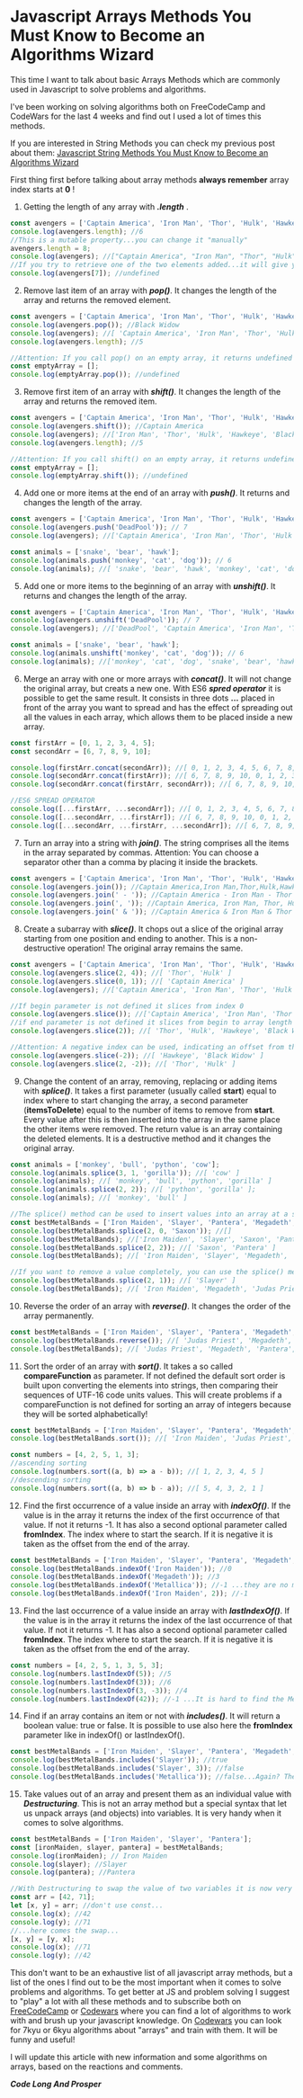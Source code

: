 # Javascript Arrays Methods You Must Know to Become an Algorithms Wizard

This time I want to talk about basic Arrays Methods which are commonly used in Javascript to solve problems and algorithms.

I've been working on solving algorithms both on FreeCodeCamp and CodeWars for the last 4 weeks and find out I used a lot of times this methods.

If you are interested in String Methods you can check my previous post about them:
[Javascript String Methods You Must Know to Become an Algorithms Wizard](https://dev.to/uptheirons78/javascript-string-methods-you-must-know-to-become-an-algorithms-wizard-c84)

First thing first before talking about array methods **always remember** array index starts at **0** !

1) Getting the length of any array with **_.length_** .

```javascript
const avengers = ['Captain America', 'Iron Man', 'Thor', 'Hulk', 'Hawkeye', 'Black Widow'];
console.log(avengers.length); //6
//This is a mutable property...you can change it "manually"
avengers.length = 8;
console.log(avengers); //["Captain America", "Iron Man", "Thor", "Hulk", "Hawkeye", "Black Widow", empty × 2]
//If you try to retrieve one of the two elements added...it will give you "undefined"
console.log(avengers[7]); //undefined
```

2) Remove last item of an array with **_pop()_**. It changes the length of the array and returns the removed element.
```javascript
const avengers = ['Captain America', 'Iron Man', 'Thor', 'Hulk', 'Hawkeye', 'Black Widow'];
console.log(avengers.pop()); //Black Widow
console.log(avengers); //[ 'Captain America', 'Iron Man', 'Thor', 'Hulk', 'Hawkeye' ]
console.log(avengers.length); //5

//Attention: If you call pop() on an empty array, it returns undefined !
const emptyArray = [];
console.log(emptyArray.pop()); //undefined
```

3) Remove first item of an array with **_shift()_**. It changes the length of the array and returns the removed item.
```javascript
const avengers = ['Captain America', 'Iron Man', 'Thor', 'Hulk', 'Hawkeye', 'Black Widow'];
console.log(avengers.shift()); //Captain America
console.log(avengers); //['Iron Man', 'Thor', 'Hulk', 'Hawkeye', 'Black Widow' ]
console.log(avengers.length); //5

//Attention: If you call shift() on an empty array, it returns undefined !
const emptyArray = [];
console.log(emptyArray.shift()); //undefined
```

4) Add one or more items at the end of an array with **_push()_**. It returns and changes the length of the array.
```javascript
const avengers = ['Captain America', 'Iron Man', 'Thor', 'Hulk', 'Hawkeye', 'Black Widow'];
console.log(avengers.push('DeadPool')); // 7
console.log(avengers); //['Captain America', 'Iron Man', 'Thor', 'Hulk', 'Hawkeye', 'Black Widow', 'DeadPool']

const animals = ['snake', 'bear', 'hawk'];
console.log(animals.push('monkey', 'cat', 'dog')); // 6
console.log(animals); //[ 'snake', 'bear', 'hawk', 'monkey', 'cat', 'dog' ]
```

5) Add one or more items to the beginning of an array with **_unshift()_**. It returns and changes the length of the array.
```javascript
const avengers = ['Captain America', 'Iron Man', 'Thor', 'Hulk', 'Hawkeye', 'Black Widow'];
console.log(avengers.unshift('DeadPool')); // 7
console.log(avengers); //['DeadPool', 'Captain America', 'Iron Man', 'Thor', 'Hulk', 'Hawkeye', 'Black Widow']

const animals = ['snake', 'bear', 'hawk'];
console.log(animals.unshift('monkey', 'cat', 'dog')); // 6
console.log(animals); //['monkey', 'cat', 'dog', 'snake', 'bear', 'hawk']
```

6) Merge an array with one or more arrays with **_concat()_**. It will not change the original array, but creats a new one. With ES6 **_spred operator_** it is possible to get the same result. It consists in three dots **...** placed in front of the array you want to spread and has the effect of spreading out all the values in each array, which allows them to be placed inside a new array.
```javascript
const firstArr = [0, 1, 2, 3, 4, 5];
const secondArr = [6, 7, 8, 9, 10];

console.log(firstArr.concat(secondArr)); //[ 0, 1, 2, 3, 4, 5, 6, 7, 8, 9, 10 ]
console.log(secondArr.concat(firstArr)); //[ 6, 7, 8, 9, 10, 0, 1, 2, 3, 4, 5 ]
console.log(secondArr.concat(firstArr, secondArr)); //[ 6, 7, 8, 9, 10, 0, 1, 2, 3, 4, 5, 6, 7, 8, 9, 10 ]

//ES6 SPREAD OPERATOR
console.log([...firstArr, ...secondArr]); //[ 0, 1, 2, 3, 4, 5, 6, 7, 8, 9, 10 ]
console.log([...secondArr, ...firstArr]); //[ 6, 7, 8, 9, 10, 0, 1, 2, 3, 4, 5 ]
console.log([...secondArr, ...firstArr, ...secondArr]); //[ 6, 7, 8, 9, 10, 0, 1, 2, 3, 4, 5, 6, 7, 8, 9, 10 ]
```

7) Turn an array into a string with **_join()_**. The string comprises all the items in the array separated by commas. Attention: You can choose a separator other than a comma by placing it inside the brackets.
```javascript
const avengers = ['Captain America', 'Iron Man', 'Thor', 'Hulk', 'Hawkeye', 'Black Widow'];
console.log(avengers.join()); //Captain America,Iron Man,Thor,Hulk,Hawkeye,Black Widow
console.log(avengers.join(' - ')); //Captain America - Iron Man - Thor - Hulk - Hawkeye - Black Widow
console.log(avengers.join(', ')); //Captain America, Iron Man, Thor, Hulk, Hawkeye, Black Widow
console.log(avengers.join(' & ')); //Captain America & Iron Man & Thor & Hulk & Hawkeye & Black Widow
```

8) Create a subarray with **_slice()_**. It chops out a slice of the original array starting from one position and ending to another. This is a non-destructive operation! The original array remains the same.
```javascript
const avengers = ['Captain America', 'Iron Man', 'Thor', 'Hulk', 'Hawkeye', 'Black Widow'];
console.log(avengers.slice(2, 4)); //[ 'Thor', 'Hulk' ]
console.log(avengers.slice(0, 1)); //[ 'Captain America' ]
console.log(avengers); //['Captain America', 'Iron Man', 'Thor', 'Hulk', 'Hawkeye', 'Black Widow']

//If begin parameter is not defined it slices from index 0
console.log(avengers.slice()); //['Captain America', 'Iron Man', 'Thor', 'Hulk', 'Hawkeye', 'Black Widow']
//if end parameter is not defined it slices from begin to array length
console.log(avengers.slice(2)); //[ 'Thor', 'Hulk', 'Hawkeye', 'Black Widow' ]

//Attention: A negative index can be used, indicating an offset from the end of the sequence. slice(-2) extracts the last two elements in the sequence.
console.log(avengers.slice(-2)); //[ 'Hawkeye', 'Black Widow' ]
console.log(avengers.slice(2, -2)); //[ 'Thor', 'Hulk' ]
```

9) Change the content of an array, removing, replacing or adding items with **_splice()_**. It takes a first parameter (usually called **start**) equal to index where to start changing the array, a second parameter (**itemsToDelete**) equal to the number of items to remove from **start**. Every value after this is then inserted into the array in the same place the other items were removed. The return value is an array containing the deleted elements. It is a destructive method and it changes the original array.

```javascript
const animals = ['monkey', 'bull', 'python', 'cow'];
console.log(animals.splice(3, 1, 'gorilla')); //[ 'cow' ]
console.log(animals); //[ 'monkey', 'bull', 'python', 'gorilla' ]
console.log(animals.splice(2, 2)); //[ 'python', 'gorilla' ];
console.log(animals); //[ 'monkey', 'bull' ]

//The splice() method can be used to insert values into an array at a specific index without removing any items, by indicating that zero items are to be removed:
const bestMetalBands = ['Iron Maiden', 'Slayer', 'Pantera', 'Megadeth', 'Judas Priest'];
console.log(bestMetalBands.splice(2, 0, 'Saxon')); //[]
console.log(bestMetalBands); //['Iron Maiden', 'Slayer', 'Saxon', 'Pantera', 'Megadeth', 'Judas Priest']
console.log(bestMetalBands.splice(2, 2)); //[ 'Saxon', 'Pantera' ]
console.log(bestMetalBands); //[ 'Iron Maiden', 'Slayer', 'Megadeth', 'Judas Priest' ]

//If you want to remove a value completely, you can use the splice() method with a length of 1 and without specifying any values to add
console.log(bestMetalBands.splice(2, 1)); //[ 'Slayer' ]
console.log(bestMetalBands); //[ 'Iron Maiden', 'Megadeth', 'Judas Priest' ]
```

10) Reverse the order of an array with **_reverse()_**. It changes the order of the array permanently.
```javascript
const bestMetalBands = ['Iron Maiden', 'Slayer', 'Pantera', 'Megadeth', 'Judas Priest'];
console.log(bestMetalBands.reverse()); //[ 'Judas Priest', 'Megadeth', 'Pantera', 'Slayer', 'Iron Maiden' ]
console.log(bestMetalBands); //[ 'Judas Priest', 'Megadeth', 'Pantera', 'Slayer', 'Iron Maiden' ]
```

11) Sort the order of an array with **_sort()_**. It takes a so called **compareFunction** as parameter. If not defined the default sort order is built upon converting the elements into strings, then comparing their sequences of UTF-16 code units values. This will create problems if a compareFunction is not defined for sorting an array of integers because they will be sorted alphabetically!
```javascript
const bestMetalBands = ['Iron Maiden', 'Slayer', 'Pantera', 'Megadeth', 'Judas Priest'];
console.log(bestMetalBands.sort()); //[ 'Iron Maiden', 'Judas Priest', 'Megadeth', 'Pantera', 'Slayer' ]

const numbers = [4, 2, 5, 1, 3];
//ascending sorting
console.log(numbers.sort((a, b) => a - b)); //[ 1, 2, 3, 4, 5 ]
//descending sorting
console.log(numbers.sort((a, b) => b - a)); //[ 5, 4, 3, 2, 1 ]
```

12) Find the first occurrence of a value inside an array with **_indexOf()_**. If the value is in the array it returns the index of the first occurrence of that value. If not it returns -1. It has also a second optional parameter called **fromIndex**. The index where to start the search. If it is negative it is taken as the offset from the end of the array.
```javascript
const bestMetalBands = ['Iron Maiden', 'Slayer', 'Pantera', 'Megadeth', 'Judas Priest'];
console.log(bestMetalBands.indexOf('Iron Maiden')); //0
console.log(bestMetalBands.indexOf('Megadeth')); //3
console.log(bestMetalBands.indexOf('Metallica')); //-1 ...they are no more a metal band ;)
console.log(bestMetalBands.indexOf('Iron Maiden', 2)); //-1
```

13) Find the last occurrence of a value inside an array with **_lastIndexOf()_**. If the value is in the array it returns the index of the last occurrence of that value. If not it returns -1. It has also a second optional parameter called **fromIndex**. The index where to start the search. If it is negative it is taken as the offset from the end of the array.
```javascript
const numbers = [4, 2, 5, 1, 3, 5, 3];
console.log(numbers.lastIndexOf(5)); //5
console.log(numbers.lastIndexOf(3)); //6
console.log(numbers.lastIndexOf(3, -3)); //4
console.log(numbers.lastIndexOf(42)); //-1 ...It is hard to find the Meaning of Life
```

14) Find if an array contains an item or not with **_includes()_**. It will return a boolean value: true or false. It is possible to use also here the **fromIndex** parameter like in indexOf() or lastIndexOf().
```javascript
const bestMetalBands = ['Iron Maiden', 'Slayer', 'Pantera', 'Megadeth', 'Judas Priest'];
console.log(bestMetalBands.includes('Slayer')); //true
console.log(bestMetalBands.includes('Slayer', 3)); //false
console.log(bestMetalBands.includes('Metallica')); //false...Again? They are no more a metal band!
```

15) Take values out of an array and present them as an individual value with **_Destructuring_**. This is not an array method but a special syntax that let us unpack arrays (and objects) into variables. It is very handy when it comes to solve algorithms.
```javascript
const bestMetalBands = ['Iron Maiden', 'Slayer', 'Pantera'];
const [ironMaiden, slayer, pantera] = bestMetalBands;
console.log(ironMaiden); // Iron Maiden
console.log(slayer); //Slayer
console.log(pantera); //Pantera

//With Destructuring to swap the value of two variables it is now very easy
const arr = [42, 71];
let [x, y] = arr; //don't use const...
console.log(x); //42
console.log(y); //71
//...here comes the swap...
[x, y] = [y, x];
console.log(x); //71
console.log(y); //42
```

This don't want to be an exhaustive list of all javascript array methods, but a list of the ones I find out to be the most important when it comes to solve problems and algorithms.
To get better at JS and problem solving I suggest to "play" a lot with all these methods and to subscribe both on [FreeCodeCamp](https://www.freecodecamp.org/) or [Codewars](https://www.codewars.com/) where you can find a lot of algorithms to work with and brush up your javascript knowledge.
On [Codewars](https://www.codewars.com/) you can look for 7kyu or 6kyu algorithms about "arrays" and train with them. It will be funny and useful!

I will update this article with new information and some algorithms on arrays, based on the reactions and comments.


**_Code Long And Prosper_**